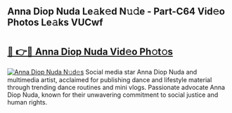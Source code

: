 ## Anna Diop Nuda Le𝚊k𝚎d N𝚞𝚍e - Part-C64 Vid𝚎o Photos Le𝚊ks VUCwf

# <h2><a href="http://fbes42w.evod.top/?m=Anna+Diop+Nuda">🔗 👉🔴 Anna Diop Nuda Vid𝚎o Ph𝚘t𝚘s</a></h2>

[![Anna Diop Nuda N𝚞d𝚎s](https://i.imgur.com/8V9OHl7.gif)](http://fbes42w.evod.top/?m=Anna+Diop+Nuda)
Social media star Anna Diop Nuda and multimedia artist, acclaimed for publishing dance and lifestyle material through trending dance routines and mini vlogs. Passionate advocate Anna Diop Nuda, known for their unwavering commitment to social justice and human rights. 
